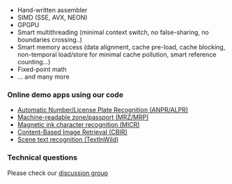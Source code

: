   - Hand-written assembler
  - SIMD (SSE, AVX, NEON)
  - GPGPU
  - Smart multithreading (minimal context switch, no false-sharing, no boundaries crossing..)
  - Smart memory access (data alignment, cache pre-load, cache blocking, non-temporal load/store for minimal cache pollution, smart reference counting...)
  - Fixed-point math
  - ... and many more 

### Online demo apps using our code ###
 - <a target="_blank" href="https://doubango.org/webapps/alpr/">Automatic Number/License Plate Recognition (ANPR/ALPR)</a>
 - <a target="_blank" href="https://doubango.org/webapps/mrz/">Machine-readable zone/passport (MRZ/MRP)</a>
 - <a target="_blank" href="https://doubango.org/webapps/micr/">Magnetic ink character recognition (MICR)</a>
 - <a target="_blank" href="https://doubango.org/webapps/cbir/">Content-Based Image Retrieval (CBIR)</a>
 - <a target="_blank" href="https://doubango.org/webapps/ocr/">Scene text recognition (TextInWild)</a>
 
 ### Technical questions ###
 Please check our [discussion group](https://groups.google.com/forum/#!forum/doubango-ai)
